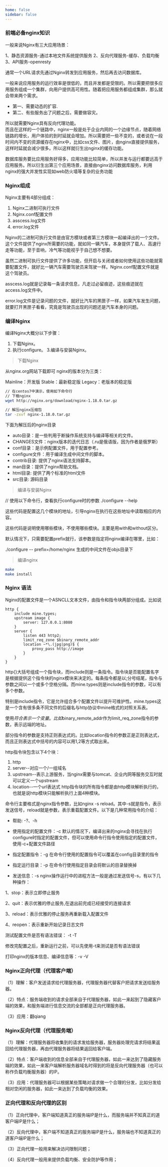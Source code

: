 ```yaml
---
home: false
sidebar: false
---
```

### 前端必备nginx知识

一般来说Nginx有三大应用场景：

1、静态资源服务-通过本地文件系统提供服务
2、反向代理服务-缓存、负载均衡
3、API服务-openresty


通常一个URL请求先通过Nginx转发到应用服务，然后再去访问数据库。

一般来说应用服务的运行效率是很低的，而且并发都是受限的。所以需要把很多应用服务组成一个集群，向用户提供高可用性。随着把应用服务都组成集群，那么就会带来两个需求。

- 第一、需要动态的扩容.
- 第二、有些服务出了问题之后，需要做容灾。

所以就需要Nginx具有反向代理功能。  
而且在这样的一个链路中，nginx一般是处于企业内网的一个边缘节点，随着网络链路的增长，用户体验的到时延就会增加。所以需要把一些不变的，或者说在一段时间内不变的资源缓存在nginx中，比如css文件、图片，由nginx直接提供服务，这样时延就会减少很多。所以这样就衍生出nginx的缓存功能。

数据库服务要比应用服务好得多，应用功能比较简单，所以并发与运行都要远高于应用服务。所以衍生出第三个应用场景，直接由nginx访问数据库服务，利用nginx的强大并发性实现如web防火墙等复杂的业务功能

### Nginx组成
Nginx主要有4部分组成：

1. Nginx二进制可执行文件
2. Nginx.conf配置文件
3. asscess.log文件
4. error.log文件

Nginx的二进制可执行文件是由官方模块或者第三方模块一起编译出的一个文件。这个文件提供了nginx所需要的功能，就如同一辆汽车，本身提供了载人、高速行走等功能，至于音响，冷气等功能视乎于自己想不想要。

虽然二进制可执行文件提供了许多功能，但开启与关闭或者如何使用这些功能就需要配置文件，就好比一辆汽车需要驾驶员来驾驶一样。Nginx.conf配置文件就是这个驾驶员。

asscess.log就是记录每一条请求信息，凡走过必留痕迹，这些痕迹就在access.log文件中。

error.log文件是记录问题的文件，就好比汽车的黑匣子一样，如果汽车发生问题，就要打开黑匣子看看，究竟是驾驶员出现的问题还是汽车本身的问题。

### 编译Nginx
编译Nginx大概分以下步骤：

1. 下载Nginx。
2. 执行configure。
3.编译与安装Nginx。

> 下载Nginx

从nginx.org网站下载即可
nginx的版本分为三类：

Mainline：开发版
Stable：最新稳定版
Legacy：老版本的稳定版

``` Bash
// 在centos7中演示，使用如下命令行
// 下载nginx
wget http://nginx.org/download/nginx-1.18.0.tar.gz

// 解压nginx压缩包
tar -zxvf nginx-1.18.0.tar.gz
``` 
下面为解压后的nginx目录
- auto目录：是一些判用于断操作系统支持与编译等相关的文件。
- CHANGES文件：nginx版本的迭代日志（.ru是俄语版，因为作者是俄罗斯）
- conf目录：是示例配置文件，用于配置参考。
- configure文件：用于编译生成中间文件的脚本。
- contrib目录: 提供了nginx语法支持脚本。
- man目录：提供了nginx帮助文档。
- html目录: 提供了两个标准的html文件
- src目录: 源码目录

> 编译与安装Nginx

// 使用以下命令行，查看执行configure时的参数
./configure --help

这些代码是配置这几个模块的地址，引导nginx在执行在这些地址中读取相应的内容。

这些代码是说明使用哪些模块，不使用哪些模块。主要是用with和without区分。

默认情况下，只需要配置prefix就行，该参数是指定将nginx编译在哪里，比如：

./configure -- prefix=/home/nginx
生成的中间文件在objs目录下

> 编译nginx
``` Bash
make
make install
```

### Nginx 语法

Nginx的配置文件是一个ASNCLL文本文件，由指令和指令块两部分组成。比如说
``` Nginx
http {
    include mine.types;
    upstream image {
        server: 127.0.0.1:8080
    }
    server {
        listen 443 http2;
        limit_req_zone $binary_remote_addr
        location ~*\.(jpg|png)$ {
            proxy_pass http://image
        }
    }
}
``` 
http{}大括号组成一个指令块，而include则是一条指令。指令块是否能配置名字是根据提供这个指令块的nginx模块来决定的。每条指令都是以;分号结尾，指令与参数之间以一个或多个空格分隔。而mine.types则是include指令的参数，可以有多个参数。

特别是include指令，它是允许组合多个配置文件以提升可维护性。mine.types这是一个含有很多条不同文件的后缀名与http协议中mine格式的对照关系表。

使用$符合表示一个变量。比如$binary_remote_addr作为limit_req_zone指令的参数，表示远端的地址。

部分指令的参数是支持正则表达式的。比如location指令的参数正是正则表达式，而且正则表达式中括号的内容可以用$1,$2等方式取出来。

http指令块包含以下4个块：

1. http
2. server--对应一个/一组域名
3. upstream--表示上游服务，当nginx需要与tomcat、企业内网等服务交互时就可以定义一个upstream
4. location--一个url表达式
http指令块的所有指令都是由http模块解析执行的，也就是说http模块只能解析执行上面4种模块。

命令行主要格式是nginx指令参数，比如nginx -s reload。其中-s就是指令，表示发送信号，reload就是参数，表示重载配置文件。以下是几种常用指令的介绍：

- 帮助: -?、-h
- 使用指定的配置文件：-c
默认的情况下，编译出来的nginx会寻找在执行configure时指定的配置文件，但可以使用命令行指令使用指定的配置文件，使用-c+配置文件路径

- 指定配置指令：-g
在命令行使用的配置指令可以覆盖在config目录里的指令

- 指定运行目录：-p
在命令行使用指定目录会将默认的目录替换掉

- 发送信息：-s
nginx操作运行中的进程方法一般是通过发送信号-s，有以下几种操作：

1、stop：表示立即停止服务

2、quit：表示优雅的停止服务,在退出前完成已经接受的连接请求

3、reload：表示优雅的停止服务再重新载入配置文件

4、reopen：表示重新开始记录日志文件

测试配置文件是否有语法错误： -t -T

修改完配置之后，重新运行之前，可以先使用-t来测试是否有语法错误

打印nginx的版本信息、编译信息等：-v -V

### Nginx正向代理（代理客户端）

（1）理解：客户发送请求给代理服务器，代理服务器代替客户把请求发送给服务器。

（2）特点：服务端收到的请求全部来自于代理服务器，如此一来起到了隐藏客户端的效果，和服务端进行信息交流的全部都是正向代理服务器。

（3）应用：翻qiang
<img :src="$withBase('./images/daily-blog/nginx-proxy-1.png')">  
### Nginx反向代理（代理服务端）

（1）理解：代理服务器将收集到的请求发给服务器，服务器处理完请求将结果返回给代理服务器，再由代理服务器将结果返回给客户端。

（2）特点：客户端收到的信息全部来自于代理服务器，如此一来达到了隐藏服务端的效果，如此一来客户端解析服务器域名时得到的将是反向代理服务器（也可以称作负载均衡服务器）的IP。

（3）应用：代理服务器可以根据某些策略对请求做一个合理的分发，比如分发给相对空闲的服务器，如此一来达到了负载均衡的效果。
<img :src="$withBase('./images/daily-blog/nginx-proxy-2.png')">  

### 正向代理和反向代理的区别

（1）正向代理中，客户端知道真正的服务端IP是什么，而服务端并不知真正的道客户端IP是什么；

（2）反向代理中，客户端不知道真正的服务端IP是什么，服务端也不知道真正的道客户端IP是什么；

（3）正向代理一般用来解决访问限制问题；

（4）反向代理一般用来提供负载均衡、安全防护等作用；
